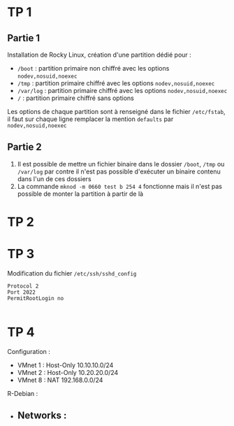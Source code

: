 # TP 1
## Partie 1
Installation de Rocky Linux, création d'une partition dédié pour :
- `/boot` : partition primaire non chiffré avec les options `nodev,nosuid,noexec`
- `/tmp` : partition primaire chiffré avec les options `nodev,nosuid,noexec`
- `/var/log` : partition primaire chiffré avec les options `nodev,nosuid,noexec`
- `/` : partition primaire chiffré sans options

Les options de chaque partition sont à renseigné dans le fichier `/etc/fstab`, il faut sur chaque ligne remplacer la mention `defaults` par `nodev,nosuid,noexec`

## Partie 2
1. Il est possible de mettre un fichier binaire dans le dossier `/boot`, `/tmp` ou `/var/log` par contre il n'est pas possible d'exécuter un binaire contenu dans l'un de ces dossiers
2. La commande `mknod -m 0660 test b 254 4` fonctionne mais il n'est pas possible de monter la partition à partir de là

# TP 2

# TP 3
Modification du fichier `/etc/ssh/sshd_config`
```sshd_config
Protocol 2
Port 2022
PermitRootLogin no


```
# TP 4
Configuration : 
- VMnet 1 : Host-Only 10.10.10.0/24
- VMnet 2 : Host-Only 10.20.20.0/24
- VMnet 8 : NAT 192.168.0.0/24

R-Debian :
- Networks :
	- 